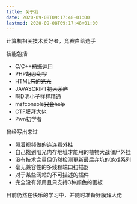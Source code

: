 ```yaml
---
title: 关于我
date: 2020-09-08T09:17:48+01:00
lastmod: 2020-09-08T09:17:48+01:00
---
```


计算机相关技术爱好者，竞赛白给选手

技能包括 
- C/C++~~熟练~~运用
- PHP~~胡思乱写~~
- HTML~~忘的光光~~
- JAVASCRIPT~~初入茅庐~~
- 啊D明小子样样精通
- msfconsole~~只会help~~
- CTF膜拜大佬
- Pwn初学者

曾经写出来过
- 照着视频做的连连看外挂
- 自己找到阳光内存地址才能用的植物大战僵尸外挂
- 没有技术含量但仍然检测更新最后弃坑的游戏系列
- 毫无兼容性的多线程端口扫描器
- 对于某些网站的不可描述的插件
- 完全没有卵用且只支持3种颜色的画板

目前仍然在快乐的学习中，并随时准备好膜拜大佬